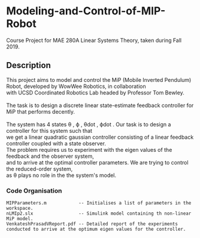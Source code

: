 # Modeling-and-Control-of-MIP-Robot

Course Project for MAE 280A Linear Systems Theory, taken during Fall 2019.

## Description

This project aims to model and control the MiP (Mobile Inverted Pendulum) Robot, developed by WowWee Robotics, in collaboration\
with UCSD Coordinated Robotics Lab headed by Professor Tom Bewley.\
\
The task is to design a discrete linear state-estimate feedback controller for MiP that performs decently. \
\
The system has 4 states θ , ϕ , θdot , ϕdot  . Our task is to design a controller for this system such that\
we get a linear quadratic gaussian controller consisting of a linear feedback controller coupled with a state observer.\
The problem requires us to experiment with the eigen values of the feedback and the observer system, \
and to arrive at the optimal controller parameters. We are trying to control the reduced-order system,\
as θ plays no role in the the system's model.


### Code Organisation

```
MIPParameters.m            -- Initialises a list of parameters in the workspace.
nLMIp2.slx                 -- Simulink model containing th non-linear MiP model.
VenkateshPrasadVReport.pdf -- Detailed report of the experiments conducted to arrive at the optimum eigen values for the controller.
```




